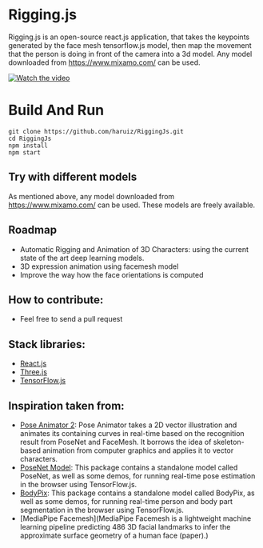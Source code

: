 # Rigging.js 

Rigging.js is an open-source react.js application, that takes the keypoints generated by the face mesh tensorflow.js model, then map the movement that the person is doing in front of the camera into a 3d model. Any model downloaded from https://www.mixamo.com/ can be used. 

[![Watch the video](https://img.youtube.com/vi/OCoEztcBNms/maxresdefault.jpg)](https://youtu.be/OCoEztcBNms)

# Build And Run
````
git clone https://github.com/haruiz/RiggingJs.git
cd RiggingJs
npm install
npm start
```` 

## Try with different models

As mentioned above, any model downloaded from https://www.mixamo.com/ can be used. These models are freely available.

## Roadmap

- Automatic Rigging and Animation of 3D Characters: using the current state of the art deep learning models.
- 3D expression animation using facemesh model 
- Improve the way how the face orientations is computed

## How to contribute:

- Feel free to send a pull request

## Stack libraries:
- [React.js](https://reactjs.org/)
- [Three.js](https://threejs.org/)
- [TensorFlow.js](https://js.tensorflow.org/api/latest/)

## Inspiration taken from:

- [Pose Animator 2](https://github.com/yemount/pose-animator): Pose Animator takes a 2D vector illustration and animates its containing curves in real-time based on the recognition result from PoseNet and FaceMesh. It borrows the idea of skeleton-based animation from computer graphics and applies it to vector characters.
- [PoseNet Model](https://github.com/tensorflow/tfjs-models/tree/master/posenet):
This package contains a standalone model called PoseNet, as well as some demos, for running real-time pose estimation in the browser using TensorFlow.js.
- [BodyPix](https://github.com/tensorflow/tfjs-models/tree/master/body-pix): This package contains a standalone model called BodyPix, as well as some demos, for running real-time person and body part segmentation in the browser using TensorFlow.js.
- [MediaPipe Facemesh](MediaPipe Facemesh is a lightweight machine learning pipeline predicting 486 3D facial landmarks to infer the approximate surface geometry of a human face (paper).)


